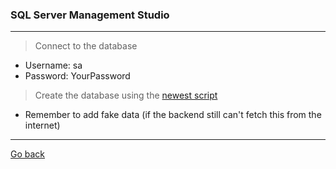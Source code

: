 ### **SQL Server Management Studio**
---
> Connect to the database
- Username: sa
- Password: YourPassword
> Create the database using the [newest script](/OMGDB_autoincr_noWeatherTypeTable.sql)
- Remember to add fake data (if the backend still can't fetch this from the internet)
---
[Go back](/README.md/#backend-setup)